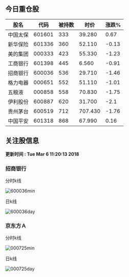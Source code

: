 
## 今日重仓股 

|股名|代码|被持数|时价|涨跌%|
|---|---|---|---|---|
|中国太保|601601|333|39.280|0.67|
|新华保险|601336|360|52.110|-0.13|
|美的集团|000333|423|55.330|-1.23|
|工商银行|601398|445|6.560|-0.91|
|招商银行|600036|536|29.710|-1.46|
|格力电器|000651|552|51.110|-1.01|
|五粮液|000858|558|70.830|-1.75|
|伊利股份|600887|620|31.700|-2.1|
|贵州茅台|600519|712|707.430|-1.76|
|中国平安|601318|868|67.990|0.16|

## 关注股信息
**更新时间 : Tue Mar  6 11:20:13 2018**
### 招商银行 
分时k线

![600036min](http://image.sinajs.cn/newchart/min/n/sh600036.gif)

日k线

![600036day](http://image.sinajs.cn/newchart/daily/n/sh600036.gif)

### 京东方Ａ 
分时k线

![000725min](http://image.sinajs.cn/newchart/min/n/sz000725.gif)

日k线

![000725day](http://image.sinajs.cn/newchart/daily/n/sz000725.gif)
